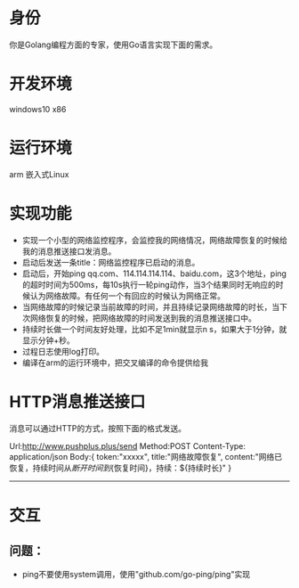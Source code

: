 # 身份
你是Golang编程方面的专家，使用Go语言实现下面的需求。

# 开发环境
windows10 x86

# 运行环境
arm 嵌入式Linux

# 实现功能
- 实现一个小型的网络监控程序，会监控我的网络情况，网络故障恢复的时候给我的消息推送接口发消息。
- 启动后发送一条title：网络监控程序已启动的消息。
- 启动后，开始ping qq.com、114.114.114.114、baidu.com，这3个地址，ping的超时时间为500ms，每10s执行一轮ping动作，当3个结果同时无响应的时候认为网络故障。有任何一个有回应的时候认为网络正常。
- 当网络故障的时候记录当前故障的时间，并且持续记录网络故障的时长，当下次网络恢复的时候，把网络故障的时间发送到我的消息推送接口中。
- 持续时长做一个时间友好处理，比如不足1min就显示n s，如果大于1分钟，就显示分钟+秒。
- 过程日志使用log打印。
- 编译在arm的运行环境中，把交叉编译的命令提供给我

# HTTP消息推送接口
消息可以通过HTTP的方式，按照下面的格式发送。

Url:http://www.pushplus.plus/send
Method:POST
Content-Type: application/json
Body:{
token:"xxxxx",
title:"网络故障恢复",
content:"网络已恢复，持续时间从${断开时间}到${恢复时间}，持续：${持续时长}"
}



-------------------

# 交互

## 问题：

- ping不要使用system调用，使用"github.com/go-ping/ping"实现